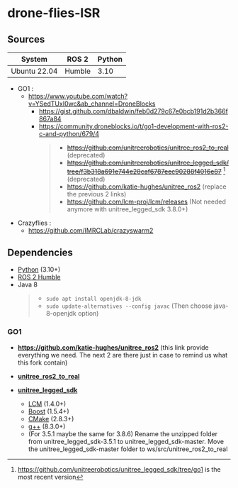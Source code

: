 # drone-flies-ISR

## Sources

| System | ROS 2 | Python |
| ------- | ------- | ------ |
| Ubuntu 22.04 | Humble | 3.10 |


- GO1 :
  - https://www.youtube.com/watch?v=YSedTUxI0wc&ab_channel=DroneBlocks
    - https://gist.github.com/dbaldwin/feb0d279c67e0bcb191d2b366f867a84
    - https://community.droneblocks.io/t/go1-development-with-ros2-c-and-python/679/4
      > - ~~https://github.com/unitreerobotics/unitree_ros2_to_real~~ (deprecated)
      > - ~~https://github.com/unitreerobotics/unitree_legged_sdk/tree/f3b318a691e744e28caf6787eec90288f4016e87~~ [^1] (deprecated) 
      > - https://github.com/katie-hughes/unitree_ros2 (replace the previous 2 links)
      > - https://github.com/lcm-proj/lcm/releases (Not needed anymore with unitree_legged_sdk 3.8.0+)

[^1]: https://github.com/unitreerobotics/unitree_legged_sdk/tree/go1 is the most recent version

- Crazyflies :
  - https://github.com/IMRCLab/crazyswarm2

## Dependencies

- [Python](https://www.python.org/) (3.10+)
- [ROS 2 Humble](https://docs.ros.org/en/humble/index.html)
- Java 8
  > - `sudo apt install openjdk-8-jdk`
  > - `sudo update-alternatives --config javac`
  > (Then choose java-8-openjdk option)

### GO1
- **https://github.com/katie-hughes/unitree_ros2** (this link provide everything we need. The next 2 are there just in case to remind us what this fork contain)

- [**unitree_ros2_to_real**](https://github.com/unitreerobotics/unitree_ros2_to_real)
- [**unitree_legged_sdk**](https://github.com/unitreerobotics/unitree_legged_sdk/tree/f3b318a691e744e28caf6787eec90288f4016e87)
  - [LCM](https://lcm-proj.github.io/lcm/) (1.4.0+)
  - [Boost](https://www.boost.org) (1.5.4+)
  - [CMake](https://www.cmake.org) (2.8.3+)
  - [g++](https://gcc.gnu.org) (8.3.0+)
  - (For 3.5.1 maybe the same for 3.8.6) Rename the unzipped folder from unitree_legged_sdk-3.5.1 to unitree_legged_sdk-master.
    Move the unitree_legged_sdk-master folder to ws/src/unitree_ros2_to_real
